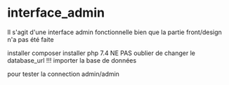 # interface_admin

Il s'agit d'une interface admin fonctionnelle bien que la partie front/design n'a pas été faite

installer composer
installer php 7.4
NE PAS oublier de changer le database_url !!!
importer la base de données

pour tester la connection admin/admin
